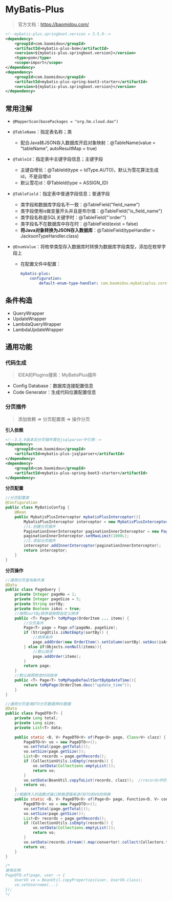 # MyBatis-Plus

> 官方文档：https://baomidou.com/

```xml
<!--mybatis-plus.springboot.version = 3.5.9-->
<dependency>
    <groupId>com.baomidou</groupId>
    <artifactId>mybatis-plus-bom</artifactId>
    <version>${mybatis-plus.springboot.version}</version>
    <type>pom</type>
    <scope>import</scope>
</dependency>
<dependency>
    <groupId>com.baomidou</groupId>
    <artifactId>mybatis-plus-spring-boot3-starter</artifactId>
    <version>${mybatis-plus.springboot.version}</version>
</dependency>
```

## 常用注解

* `@MapperScan(basePackages = "org.hm.cloud.dao")`

* `@TableName`：指定表名称；类

  * 配合Java转JSON存入数据库开启对象映射：@TableName(value = "tableName", autoResultMap = true)

* `@TableId`：指定表中主键字段信息；主键字段

  * 主键自增长：@TableId(type = IdType.AUTO)，默认为雪花算法生成id，不是自增id
  * 默认雪花id：@TableId(type = ASSIGN_ID)

* `@TableField`：指定表中普通字段信息；普通字段

  * 类字段和数据库字段名不一致：@TableField("field_name")
  * 类字段使用is做变量开头并且是布尔值：@TableField("is_field_name")
  * 类字段名称是SQL关键字时：@TableField("'order'")
  * 类字段名不在数据库中存在时：@TableField(exist = false)
  * **将Java对象转换为JSON存入数据库**：@TableField(typeHandler = JacksonTypeHandler.class)

* `@EnumValue`：将枚举类型存入数据库时转换为数据库字段类型，添加在枚举字段上

  * 在配置文件中配置：

    ```yaml
    mybatis-plus:
    	configuration:
    		default-enum-type-handler: com.baomidou.mybatisplus.core.handlers.MybatisEnumTypeHandler
    ```

## 条件构造

* QueryWrapper
* UpdateWrapper
* LambdaQueryWrapper
* LambdaUpdateWrapper

## 通用功能

### 代码生成

> IDEA的Plugins搜索：MyBatisPlus插件

* Config Database：数据库连接配置信息
* Code Generator：生成代码位置配置信息

### 分页插件

> 添加依赖 => 分页配置类 => 操作分页

**引入依赖**

```xml
<!--3.5.9版本后分页插件需在jsqlparser中引用-->
<dependency>
    <groupId>com.baomidou</groupId>
    <artifactId>mybatis-plus-jsqlparser</artifactId>
</dependency>
<dependency>
    <groupId>com.baomidou</groupId>
    <artifactId>mybatis-plus-spring-boot3-starter</artifactId>
</dependency>
```

**分页配置**

```java
//分页配置类
@Configuration
public class MyBatisConfig {
    @Bean
    public MybatisPlusInterceptor mybatisPlusInterceptor(){
        MybatisPlusInterceptor interceptor = new MybatisPlusInterceptor();
        //1.创建分页插件
        PaginationInnerInterceptor paginationInnerInterceptor = new PaginationInnerInterceptor(DbType.MYSQL);
        paginationInnerInterceptor.setMaxLimit(1000L);
        //2.添加分页插件
        interceptor.addInnerInterceptor(paginationInnerInterceptor);
        return interceptor;
    }
}
```

**分页操作**

```java
//通用分页查询条件类
@Data
public class PageQuery {
    private Integer pageNo = 1;
    private Integer pageSize = 5;
    private String sortBy;
    private Boolean isAsc = true;
    //按照sortBy排序或按照自定义排序
    public <T> Page<T> toMpPage(OrderItem ... items) {
        //分页条件
        Page<T> page = Page.of(pageNo, pageSize);
        if (StringUtils.isNotEmpty(sortBy)) {
            //排序条件
            page.addOrder(new OrderItem().setColumn(sortBy).setAsc(isAsc));
        } else if(Objects.nonNull(items)){
            //默认排序
            page.addOrder(items);
        }
        return page;
    }
    //默认按照修改时间排序
    public <T> Page<T> toMpPageDefaultSortByUpdateTime(){
        return toMpPage(OrderItem.desc("update_time"));
    }
}

//通用分页查询DTO分页数据转VO数据
@Data
public class PageDTO<T> {
    private Long total;
    private Long size;
    private List<T> data;
    
    public static <D, V> PageDTO<V> of(Page<D> page, Class<V> clazz) {
        PageDTO<V> vo = new PageDTO<>();
        vo.setTotal(page.getTotal());
        vo.setSize(page.getSize());
        List<D> records = page.getRecords();
        if (CollectionUtils.isEmpty(records)) {
            vo.setData(Collections.emptyList());
            return vo;
        }
        vo.setData(BeanUtil.copyToList(records, clazz));  //records中的对象字段名和clazz类型对象字段名必须一一对应
        return vo;
    }
    //根据传入的函数式接口转换逻辑来进行DTO到VO的转换
    public static <D, V> PageDTO<V> of(Page<D> page, Function<D, V> convertor) {
        PageDTO<V> vo = new PageDTO<>();
        vo.setTotal(page.getTotal());
        vo.setSize(page.getSize());
        List<D> records = page.getRecords();
        if (CollectionUtils.isEmpty(records)) {
            vo.setData(Collections.emptyList());
            return vo;
        }
        vo.setData(records.stream().map(convertor).collect(Collectors.toList()));
        return vo;
    }
}

/*
使用实例
PageDTO.of(page, user -> {
    UserVO vo = BeanUtil.copyProperties(user, UserVO.class);
    vo.setUsername(...)
});
*/
```

